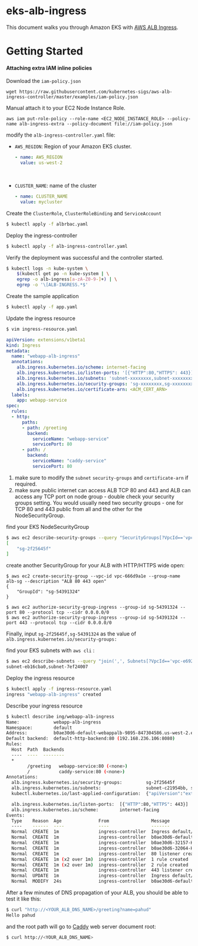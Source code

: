 # eks-alb-ingress	

This document walks you through Amazon EKS with [AWS ALB Ingress](https://github.com/kubernetes-sigs/aws-alb-ingress-controller).



# Getting Started

#### Attaching extra IAM inline policies

Download the `iam-policy.json` 

```
wget https://raw.githubusercontent.com/kubernetes-sigs/aws-alb-ingress-controller/master/examples/iam-policy.json
```

Manual attach it to your EC2 Node Instance Role.

```
aws iam put-role-policy --role-name <EC2_NODE_INSTANCE_ROLE> --policy-name alb-ingress-extra --policy-document file://iam-policy.json
```



modify the `alb-ingress-controller.yaml` file:

- `AWS_REGION`: Region of your Amazon EKS cluster.

  ```yaml
  - name: AWS_REGION
    value: us-west-2
  ```

  ​

- `CLUSTER_NAME`: name of the cluster

  ```yaml
  - name: CLUSTER_NAME
    value: mycluster
  ```



Create the `ClusterRole`, `ClusterRoleBinding` and `ServiceAccount`

```bash
$ kubectl apply -f albrbac.yaml
```



Deploy the ingress-controller

```bash
$ kubectl apply -f alb-ingress-controller.yaml
```

Verify the deployment was successful and the controller started.

```bash
$ kubectl logs -n kube-system \
    $(kubectl get po -n kube-system | \
    egrep -o alb-ingress[a-zA-Z0-9-]+) | \
    egrep -o '\[ALB-INGRESS.*$'
```

Create the sample application

```bash
$ kubectl apply -f app.yaml
```

Update the ingress resource

```bash
$ vim ingress-resource.yaml
```



```yaml
apiVersion: extensions/v1beta1
kind: Ingress
metadata:
  name: "webapp-alb-ingress"
  annotations:
    alb.ingress.kubernetes.io/scheme: internet-facing
    alb.ingress.kubernetes.io/listen-ports: '[{"HTTP":80,"HTTPS": 443}]'
    alb.ingress.kubernetes.io/subnets: 'subnet-xxxxxxxx,subnet-xxxxxxxx'
    alb.ingress.kubernetes.io/security-groups: 'sg-xxxxxxxx,sg-xxxxxxxx'
    alb.ingress.kubernetes.io/certificate-arn: <ACM_CERT_ARN>
  labels:
    app: webapp-service
spec:
  rules:
  - http:
      paths:
      - path: /greeting
        backend:
          serviceName: "webapp-service"
          servicePort: 80
      - path: /
        backend:
          serviceName: "caddy-service"
          servicePort: 80
```

1. make sure to modify the `subnet` `security-groups` and `certificate-arn` if required.
2. make sure public internet can access ALB TCP 80 and 443 and ALB can access any TCP port on node group - double check your security groups setting. You would usually need two security groups - one for TCP 80 and 443 public from all and the other for the NodeSecurityGroup.



find your EKS NodeSecurityGroup

```bash
$ aws ec2 describe-security-groups --query "SecurityGroups[?VpcId=='vpc-666d9a1e']|[?contains(GroupName, 'NodeSecurityGroup')].GroupId"
[
    "sg-2f25645f"
]
```

create another SecurityGroup for your ALB with HTTP/HTTPS wide open:

```
$ aws ec2 create-security-group --vpc-id vpc-666d9a1e --group-name alb-sg --description "ALB 80 443 open"
{
    "GroupId": "sg-54391324"
}

$ aws ec2 authorize-security-group-ingress --group-id sg-54391324 --port 80 --protocol tcp --cidr 0.0.0.0/0
$ aws ec2 authorize-security-group-ingress --group-id sg-54391324 --port 443 --protocol tcp --cidr 0.0.0.0/0

```

Finally, input `sg-2f25645f,sg-54391324` as the value of `alb.ingress.kubernetes.io/security-groups:`



find your EKS subnets with `aws cli` :

```bash
$ aws ec2 describe-subnets --query "join(',', Subnets[?VpcId=='vpc-e692c79f'].SubnetId)" --output text
subnet-eb16cba0,subnet-7ef24007
```



Deploy the ingress resource

```Bash
$ kubectl apply -f ingress-resource.yaml
ingress "webapp-alb-ingress" created
```

Describe your ingress resource

```bash
$ kubectl describe ing/webapp-alb-ingress
Name:             webapp-alb-ingress
Namespace:        default
Address:          b0ae30d6-default-webappalb-9895-847304586.us-west-2.elb.amazonaws.com
Default backend:  default-http-backend:80 (192.168.236.106:8080)
Rules:
  Host  Path  Backends
  ----  ----  --------
  *
        /greeting   webapp-service:80 (<none>)
        /           caddy-service:80 (<none>)
Annotations:
  alb.ingress.kubernetes.io/security-groups:         sg-2f25645f
  alb.ingress.kubernetes.io/subnets:                 subnet-c21954bb, subnet-1bb7d850, subnet-ce481794
  kubectl.kubernetes.io/last-applied-configuration:  {"apiVersion":"extensions/v1beta1","kind":"Ingress","metadata":{"annotations":{"alb.ingress.kubernetes.io/listen-ports":"[{\"HTTP\":80,\"HTTPS\": 443}]","alb.ingress.kubernetes.io/scheme":"internet-facing","alb.ingress.kubernetes.io/security-groups":"sg-2f25645f","alb.ingress.kubernetes.io/subnets":"subnet-c21954bb, subnet-1bb7d850, subnet-ce481794"},"labels":{"app":"webapp-service"},"name":"webapp-alb-ingress","namespace":"default"},"spec":{"rules":[{"http":{"paths":[{"backend":{"serviceName":"webapp-service","servicePort":80},"path":"/greeting"},{"backend":{"serviceName":"caddy-service","servicePort":80},"path":"/"}]}}]}}

  alb.ingress.kubernetes.io/listen-ports:  [{"HTTP":80,"HTTPS": 443}]
  alb.ingress.kubernetes.io/scheme:        internet-facing
Events:
  Type    Reason  Age              From                Message
  ----    ------  ----             ----                -------
  Normal  CREATE  1m               ingress-controller  Ingress default/webapp-alb-ingress
  Normal  CREATE  1m               ingress-controller  b0ae30d6-default-webappalb-9895 created
  Normal  CREATE  1m               ingress-controller  b0ae30d6-32157-HTTP-e65397d target group created
  Normal  CREATE  1m               ingress-controller  b0ae30d6-32064-HTTP-e65397d target group created
  Normal  CREATE  1m               ingress-controller  80 listener created
  Normal  CREATE  1m (x2 over 1m)  ingress-controller  1 rule created
  Normal  CREATE  1m (x2 over 1m)  ingress-controller  2 rule created
  Normal  CREATE  1m               ingress-controller  443 listener created
  Normal  UPDATE  1m               ingress-controller  Ingress default/webapp-alb-ingress
  Normal  MODIFY  24s              ingress-controller  b0ae30d6-default-webappalb-9895 tags modified
```



After a few minutes of DNS propagation of your ALB, you should be able to test it like this:



```bash
$ curl "http://<YOUR_ALB_DNS_NAME>/greeting?name=pahud"
Hello pahud
```



and the root path will go to [Caddy](https://caddyserver.com/) web server document root:



```bash
$ curl http://<YOUR_ALB_DNS_NAME>
```



